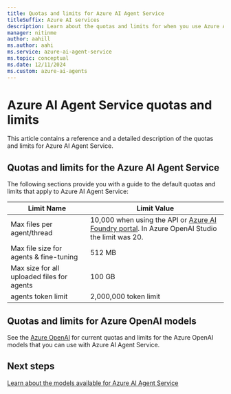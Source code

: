 ```yaml
---
title: Quotas and limits for Azure AI Agent Service
titleSuffix: Azure AI services
description: Learn about the quotas and limits for when you use Azure AI Agent Service.
manager: nitinme
author: aahill
ms.author: aahi
ms.service: azure-ai-agent-service
ms.topic: conceptual
ms.date: 12/11/2024
ms.custom: azure-ai-agents
---
```


# Azure AI Agent Service quotas and limits

This article contains a reference and a detailed description of the quotas and limits for Azure AI Agent Service.

## Quotas and limits for the Azure AI Agent Service

The following sections provide you with a guide to the default quotas and limits that apply to Azure AI Agent Service:

| Limit Name | Limit Value |
|--|--|
| Max files per agent/thread | 10,000 when using the API or [Azure AI Foundry portal](https://ai.azure.com/). In Azure OpenAI Studio the limit was 20.|
| Max file size for agents & fine-tuning | 512 MB |
| Max size for all uploaded files for agents |100 GB |  
| agents token limit | 2,000,000 token limit |

## Quotas and limits for Azure OpenAI models

See the [Azure OpenAI](../openai/quotas-limits.md) for current quotas and limits for the Azure OpenAI models that you can use with Azure AI Agent Service. 

## Next steps

[Learn about the models available for Azure AI Agent Service](./concepts/model-region-support.md)
